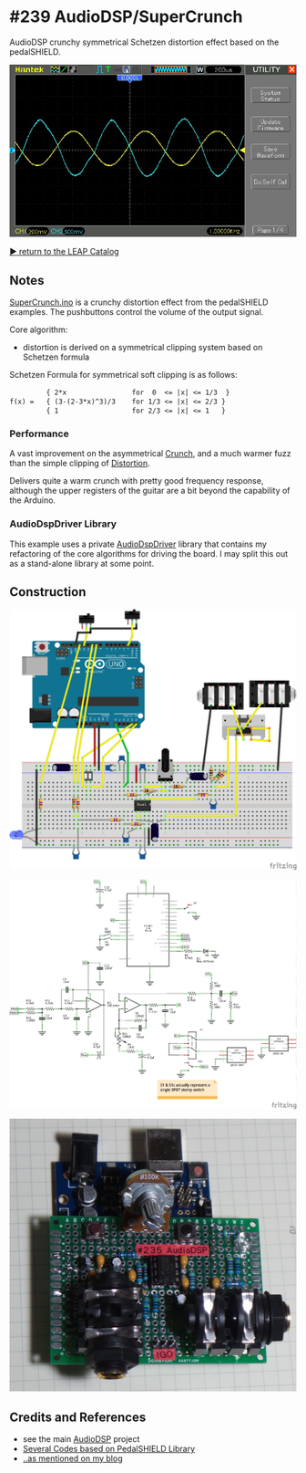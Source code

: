 # #239 AudioDSP/SuperCrunch

AudioDSP crunchy symmetrical Schetzen distortion effect based on the pedalSHIELD.

![waveform](./assets/SuperCrunch_build.jpg?raw=true)



[:arrow_forward: return to the LEAP Catalog](http://leap.tardate.com)

## Notes

[SuperCrunch.ino](./SuperCrunch.ino) is a crunchy distortion effect from the pedalSHIELD examples.
The pushbuttons control the volume of the output signal.

Core algorithm:

* distortion is derived on a symmetrical clipping system based on Schetzen formula

Schetzen Formula for symmetrical soft clipping is as follows:

```
         { 2*x                for  0  <= |x| <= 1/3  }
f(x) =   { (3-(2-3*x)^3)/3    for 1/3 <= |x| <= 2/3 }
         { 1                  for 2/3 <= |x| <= 1   }
```

### Performance

A vast improvement on the asymmetrical [Crunch](../Crunch),
and a much warmer fuzz than the simple clipping of [Distortion](../Distortion).

Delivers quite a warm crunch with pretty good frequency response, although the upper registers of the guitar
are a bit beyond the capability of the Arduino.


### AudioDspDriver Library

This example uses a private [AudioDspDriver](../../../libraries/AudioDspDriver) library
that contains my refactoring of the core algorithms for driving the board.
I may split this out as a stand-alone library at some point.


## Construction

![Breadboard](../assets/AudioDSP_bb.jpg?raw=true)

![The Schematic](../assets/AudioDSP_schematic.jpg?raw=true)

![Build](../assets/AudioDSP_build.jpg?raw=true)

## Credits and References
* see the main [AudioDSP](../) project
* [Several Codes based on PedalSHIELD Library](http://www.electrosmash.com/forum/software-pedalshield/133-several-codes-based-on-pedalshield-library?lang=en)
* [..as mentioned on my blog](https://blog.tardate.com/2017/01/leap236-9-audiodsp-effects.html)
